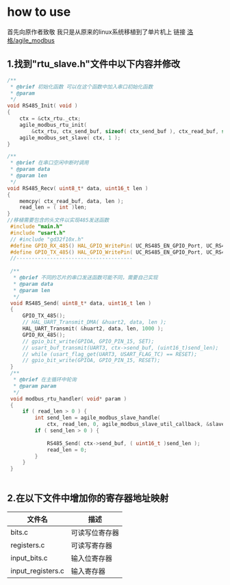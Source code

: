 # 					how to use

首先向原作者致敬 我只是从原来的linux系统移植到了单片机上
链接 [洛格/agile_modbus](https://github.com/loogg/agile_modbus/tree/master)

## 1.找到"rtu_slave.h"文件中以下内容并修改

```c
/**
 * @brief 初始化函数 可以在这个函数中加入串口初始化函数
 * @param  
 */
void RS485_Init( void )
{
    ctx = &ctx_rtu._ctx;
    agile_modbus_rtu_init(
        &ctx_rtu, ctx_send_buf, sizeof( ctx_send_buf ), ctx_read_buf, sizeof( ctx_read_buf ) );
    agile_modbus_set_slave( ctx, 1 );
}

/**
 * @brief 在串口空闲中断时调用 
 * @param data 
 * @param len 
 */
void RS485_Recv( uint8_t* data, uint16_t len )
{
    memcpy( ctx_read_buf, data, len );
    read_len = ( int )len;
}
//移植需要包含的头文件以实现485发送函数 
 #include "main.h"
 #include "usart.h"
 // #include "gd32f10x.h"
 #define GPIO_RX_485() HAL_GPIO_WritePin( UC_RS485_EN_GPIO_Port, UC_RS485_EN_Pin, GPIO_PIN_RESET )
 #define GPIO_TX_485() HAL_GPIO_WritePin( UC_RS485_EN_GPIO_Port, UC_RS485_EN_Pin, GPIO_PIN_SET )
 //--------------------------------------
 
 /**
  * @brief 不同的芯片的串口发送函数可能不同，需要自己实现
  * @param data 
  * @param len 
  */
 void RS485_Send( uint8_t* data, uint16_t len )
 {
     GPIO_TX_485();
     // HAL_UART_Transmit_DMA( &huart2, data, len );
     HAL_UART_Transmit( &huart2, data, len, 1000 );
     GPIO_RX_485();
     // gpio_bit_write(GPIOA, GPIO_PIN_15, SET);
     // usart_buf_transmit(UART3, ctx->send_buf, (uint16_t)send_len);
     // while (usart_flag_get(UART3, USART_FLAG_TC) == RESET);
     // gpio_bit_write(GPIOA, GPIO_PIN_15, RESET);
 }
 /**
  * @brief 在主循环中轮询
  * @param param 
  */
 void modbus_rtu_handler( void* param )
 {
     if ( read_len > 0 ) {
         int send_len = agile_modbus_slave_handle(
             ctx, read_len, 0, agile_modbus_slave_util_callback, &slave_util, NULL );
         if ( send_len > 0 ) {
 
             RS485_Send( ctx->send_buf, ( uint16_t )send_len );
             read_len = 0;
         }
     }
 }
 
 ```
 
## 2.在以下文件中增加你的寄存器地址映射
 
 |      文件名       |      描述      |
 | ---------------   | ------------ |
 |      bits.c       | 可读写位寄存器 |
 |    registers.c    |  可读写寄存器  |
 |   input_bits.c    |  输入位寄存器  |
 | input_registers.c |   输入寄存器   |
 
 

